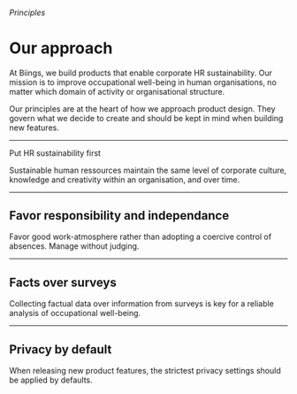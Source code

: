 <h6 class="subtitle is-5 has-text-grey">Principles</h6><h1 class="title is-1 has-text-weight-bold">Our approach</h1>
<p class="subtitle is-5">
    At Biings, we build products that enable corporate HR sustainability. Our mission is to improve occupational well-being in human organisations, no matter which domain of activity or organisational structure.
</p>

<p class="subtitle is-6">
    Our principles are at the heart of how we approach product design. They govern what we decide to create and should be kept in mind when building new features.
</p>

<hr class="is-visible is-large">

<div class="columns">
    <div class="column is-10 is-full-mobile">
        <div class="title is-4 has-text-weight-semibold">Put HR sustainability first</div><p class="subtitle is-6">
            Sustainable human ressources maintain the same level of corporate culture, knowledge and creativity within an organisation, and over time.
        </p>
        <hr>
        <h2 class="title is-4 has-text-weight-semibold">Favor responsibility and independance</h2><p class="subtitle is-6">
            Favor good work-atmosphere rather than adopting a coercive control of absences. Manage without judging.
        </p>
        <hr>
        <h2 class="title is-4 has-text-weight-semibold">Facts over surveys</h2><p class="subtitle is-6">
            Collecting factual data over information from surveys is key for a reliable analysis of occupational well-being.
        </p>
        <hr>
        <h2 class="title is-4 has-text-weight-semibold">Privacy by default</h2><p class="subtitle is-6">
            When releasing new product features, the strictest privacy settings should be applied by defaults.
        </p>
    </div>
</div>
